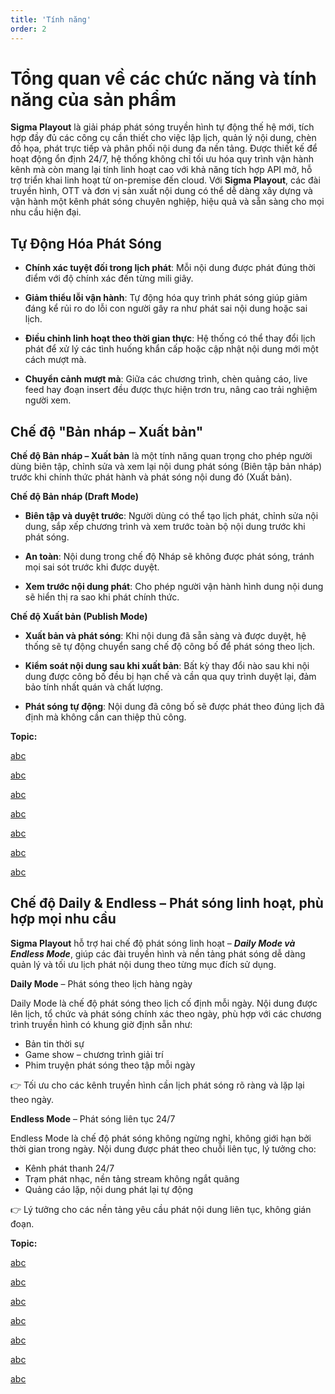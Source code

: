 ```yaml
---
title: 'Tính năng'
order: 2
---
```


# Tổng quan về các chức năng và tính năng của sản phẩm

**Sigma Playout** là giải pháp phát sóng truyền hình tự động thế hệ mới, tích hợp đầy đủ các công cụ cần thiết cho việc lập lịch, quản lý nội dung, chèn đồ họa, phát trực tiếp và phân phối nội dung đa nền tảng. Được thiết kế để hoạt động ổn định 24/7, hệ thống không chỉ tối ưu hóa quy trình vận hành kênh mà còn mang lại tính linh hoạt cao với khả năng tích hợp API mở, hỗ trợ triển khai linh hoạt từ on-premise đến cloud. Với **Sigma Playout**, các đài truyền hình, OTT và đơn vị sản xuất nội dung có thể dễ dàng xây dựng và vận hành một kênh phát sóng chuyên nghiệp, hiệu quả và sẵn sàng cho mọi nhu cầu hiện đại.



## Tự Động Hóa Phát Sóng

- **Chính xác tuyệt đối trong lịch phát**: Mỗi nội dung được phát đúng thời điểm với độ chính xác đến từng mili giây.

- **Giảm thiểu lỗi vận hành**: Tự động hóa quy trình phát sóng giúp giảm đáng kể rủi ro do lỗi con người gây ra như phát sai nội dung hoặc sai lịch.

- **Điều chỉnh linh hoạt theo thời gian thực**: Hệ thống có thể thay đổi lịch phát để xử lý các tình huống khẩn cấp hoặc cập nhật nội dung mới một cách mượt mà.

- **Chuyển cảnh mượt mà**: Giữa các chương trình, chèn quảng cáo, live feed hay đoạn insert đều được thực hiện trơn tru, nâng cao trải nghiệm người xem.


## Chế độ "Bản nháp – Xuất bản"

**Chế độ Bản nháp – Xuất bản** là một tính năng quan trọng cho phép người dùng biên tập, chỉnh sửa và xem lại nội dung phát sóng (Biên tập bản nháp) trước khi chính thức phát hành và phát sóng nội dung đó (Xuất bản).

**Chế độ Bản nháp (Draft Mode)**

- **Biên tập và duyệt trước**: Người dùng có thể tạo lịch phát, chỉnh sửa nội dung, sắp xếp chương trình và xem trước toàn bộ nội dung trước khi phát sóng.

- **An toàn**: Nội dung trong chế độ Nháp sẽ không được phát sóng, tránh mọi sai sót trước khi được duyệt.

- **Xem trước nội dung phát**: Cho phép người vận hành hình dung nội dung sẽ hiển thị ra sao khi phát chính thức.

**Chế độ Xuất bản (Publish Mode)**

- **Xuất bản và phát sóng**: Khi nội dung đã sẵn sàng và được duyệt, hệ thống sẽ tự động chuyển sang chế độ công bố để phát sóng theo lịch.

- **Kiểm soát nội dung sau khi xuất bản**: Bất kỳ thay đổi nào sau khi nội dung được công bố đều bị hạn chế và cần qua quy trình duyệt lại, đảm bảo tính nhất quán và chất lượng.

- **Phát sóng tự động**: Nội dung đã công bố sẽ được phát theo đúng lịch đã định mà không cần can thiệp thủ công.

**Topic:** 

[abc]()

[abc]()

[abc]()

[abc]()

[abc]()

[abc]()

[abc]()


## Chế độ Daily & Endless – Phát sóng linh hoạt, phù hợp mọi nhu cầu

**Sigma Playout** hỗ trợ hai chế độ phát sóng linh hoạt – ***Daily Mode và Endless Mode***, giúp các đài truyền hình và nền tảng phát sóng dễ dàng quản lý và tối ưu lịch phát nội dung theo từng mục đích sử dụng.


**Daily Mode** – Phát sóng theo lịch hàng ngày

Daily Mode là chế độ phát sóng theo lịch cố định mỗi ngày. Nội dung được lên lịch, tổ chức và phát sóng chính xác theo ngày, phù hợp với các chương trình truyền hình có khung giờ định sẵn như:
- Bản tin thời sự
- Game show – chương trình giải trí
- Phim truyện phát sóng theo tập mỗi ngày

👉 Tối ưu cho các kênh truyền hình cần lịch phát sóng rõ ràng và lặp lại theo ngày.

**Endless Mode** – Phát sóng liên tục 24/7

Endless Mode là chế độ phát sóng không ngừng nghỉ, không giới hạn bởi thời gian trong ngày. Nội dung được phát theo chuỗi liên tục, lý tưởng cho:
- Kênh phát thanh 24/7
- Trạm phát nhạc, nền tảng stream không ngắt quãng
- Quảng cáo lặp, nội dung phát lại tự động

👉 Lý tưởng cho các nền tảng yêu cầu phát nội dung liên tục, không gián đoạn.

**Topic:** 

[abc]()

[abc]()

[abc]()

[abc]()

[abc]()

[abc]()

[abc]()